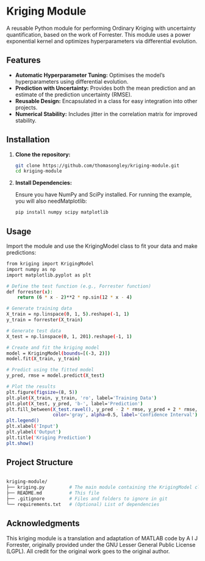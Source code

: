 # Kriging Module

A reusable Python module for performing Ordinary Kriging with uncertainty quantification, based on the work of Forrester. This module uses a power exponential kernel and optimizes hyperparameters via differential evolution.

## Features

- **Automatic Hyperparameter Tuning:** Optimises the model’s hyperparameters using differential evolution.
- **Prediction with Uncertainty:** Provides both the mean prediction and an estimate of the prediction uncertainty (RMSE).
- **Reusable Design:** Encapsulated in a class for easy integration into other projects.
- **Numerical Stability:** Includes jitter in the correlation matrix for improved stability.

## Installation

1. **Clone the repository:**

   ```bash
   git clone https://github.com/thomasongley/kriging-module.git
   cd kriging-module

2. **Install Dependencies:**

    Ensure you have NumPy and SciPy installed. For running the example, you will also needMatplotlib:
    
    ```bash
    pip install numpy scipy matplotlib

## Usage

Import the module and use the KrigingModel class to fit your data and make predictions:

```bash
from kriging import KrigingModel
import numpy as np
import matplotlib.pyplot as plt

# Define the test function (e.g., Forrester function)
def forrester(x):
    return (6 * x - 2)**2 * np.sin(12 * x - 4)

# Generate training data
X_train = np.linspace(0, 1, 5).reshape(-1, 1)
y_train = forrester(X_train)

# Generate test data
X_test = np.linspace(0, 1, 201).reshape(-1, 1)

# Create and fit the kriging model
model = KrigingModel(bounds=[(-3, 2)])
model.fit(X_train, y_train)

# Predict using the fitted model
y_pred, rmse = model.predict(X_test)

# Plot the results
plt.figure(figsize=(8, 5))
plt.plot(X_train, y_train, 'ro', label='Training Data')
plt.plot(X_test, y_pred, 'b-', label='Prediction')
plt.fill_between(X_test.ravel(), y_pred - 2 * rmse, y_pred + 2 * rmse,
                 color='gray', alpha=0.5, label='Confidence Interval')
plt.legend()
plt.xlabel('Input')
plt.ylabel('Output')
plt.title('Kriging Prediction')
plt.show()
```

## Project Structure

```bash

kriging-module/
├── kriging.py         # The main module containing the KrigingModel class
├── README.md          # This file
├── .gitignore         # Files and folders to ignore in git
└── requirements.txt   # (Optional) List of dependencies
```

## Acknowledgments

This kriging module is a translation and adaptation of MATLAB code by A I J Forrester, originally provided under the GNU Lesser General Public License (LGPL). All credit for the original work goes to the original author.